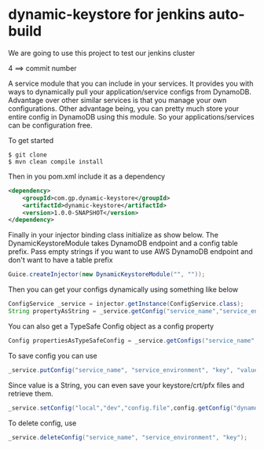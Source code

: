 dynamic-keystore for jenkins auto-build
=========================

We are going to use this project to test our jenkins cluster

4 ==> commit number

A service module that you can include in your services. It provides you with ways to dynamically pull your application/service configs from DynamoDB. Advantage over other similar services is that you manage your own configurations. Other advantage being, you can pretty much store your entire config in DynamoDB using this module. So your applications/services can be configuration free.

To get started

```
$ git clone
$ mvn clean compile install
```

Then in you pom.xml include it as a dependency

```xml
<dependency>
	<groupId>com.gp.dynamic-keystore</groupId>
    <artifactId>dynamic-keystore</artifactId>
    <version>1.0.0-SNAPSHOT</version>
</dependency>
```

Finally in your injector binding class initialize as show below. The DynamicKeystoreModule takes DynamoDB endpoint and a config table prefix. Pass empty strings if you want to use AWS DynamoDB endpoint and don't want to have a table prefix

```java
Guice.createInjector(new DynamicKeystoreModule("", ""));
```

Then you can get your configs dynamically using something like below

```java
ConfigService _service = injector.getInstance(ConfigService.class);
String propertyAsString = _service.getConfig("service_name","service_environment", "key").get();
```

You can also get a TypeSafe Config object as a config property

```java
Config propertiesAsTypeSafeConfig = _service.getConfigs("service_name", "service_environment").get();
```

To save config you can use

```java
_service.putConfig("service_name", "service_environment", "key", "value");
```

Since value is a String, you can even save your keystore/crt/pfx files and retrieve them.

```java
_service.setConfig("local","dev","config.file",config.getConfig("dynamo").toString());
```

To delete config, use

```java
_service.deleteConfig("service_name", "service_environment", "key");
```
